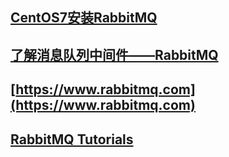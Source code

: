 ## [CentOS7安装RabbitMQ](https://www.cnblogs.com/fengyumeng/p/11133924.html)
## [了解消息队列中间件——RabbitMQ](https://www.520mwx.com/view/29864)
## [https://www.rabbitmq.com](https://www.rabbitmq.com)
## [RabbitMQ Tutorials](https://www.rabbitmq.com/getstarted.html)
